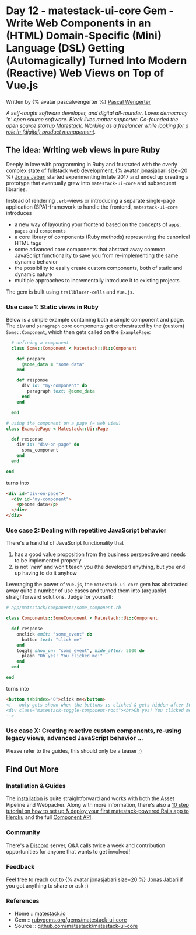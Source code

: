 # Day 12 - matestack-ui-core Gem - Write Web Components in an (HTML) Domain-Specific (Mini) Language (DSL) Getting (Automagically) Turned Into Modern (Reactive) Web Views on Top of Vue.js


Written by {% avatar pascalwengerter %} [Pascal Wengerter](https://github.com/pascalwengerter)

_A self-taught software developer, and digital all-rounder. Loves democracy 'n' open source software. Black lives matter supporter. Co-founded the open source startup [Matestack](https://matestack.io/). Working as a freelancer while [looking for a role in (digital) product management](https://pascal.rocks/about)._




## The idea: Writing web views in pure Ruby

Deeply in love with programming in Ruby and frustrated with the overly complex state of fullstack web development,
{% avatar jonasjabari size=20 %} [Jonas Jabari](https://github.com/jonasjabari)
started experimenting in late 2017 and ended up creating a prototype that eventually grew into `matestack-ui-core` and subsequent libraries.

Instead of rendering `.erb`-views or introducing a separate single-page application (SPA)-framework to handle the frontend, `matestack-ui-core` introduces
- a new way of layouting your frontend based on the concepts of `apps`, `pages` and `components`
- a core library of components (Ruby methods) representing the canonical HTML tags
- some advanced core components that abstract away common JavaScript functionality to save you from re-implementing the same dynamic behavior
- the possibility to easily create custom components, both of static and dynamic nature
- multiple approaches to incrementally introduce it to existing projects

The gem is built using `trailblazer-cells` and `Vue.js`.


### Use case 1: Static views in Ruby

Below is a simple example containing both a simple component and page. The `div` and `paragraph` core components get orchestrated by the (custom) `Some::Component`, which then gets called on the `ExamplePage`:

```ruby
  # defining a component
  class Some::Component < Matestack::Ui::Component

    def prepare
      @some_data = "some data"
    end

    def response
      div id: "my-component" do
        paragraph text: @some_data
      end
    end

  end

# using the component on a page (= web view)
class ExamplePage < Matestack::Ui::Page

  def response
    div id: "div-on-page" do
      some_component
    end
  end

end
```

turns into

```html
<div id="div-on-page">
  <div id="my-component">
    <p>some data</p>
  </div>
</div>
```



### Use case 2: Dealing with repetitive JavaScript behavior

There's a handful of JavaScript functionality that
1. has a good value proposition from the business perspective and needs to be implemented properly
2. is not '*new*' and won't teach you (the developer) anything, but you end up having to do it anyhow

Leveraging the power of `Vue.js`, the `matestack-ui-core` gem has abstracted away quite a number of use cases and turned them into (arguably) straighforward solutions. Judge for yourself:

```ruby
# app/matestack/components/some_component.rb

class Components::SomeComponent < Matestack::Ui::Component

  def response
    onclick emit: "some_event" do
      button text: "click me"
    end
    toggle show_on: "some_event", hide_after: 5000 do
      plain "Oh yes! You clicked me!"
    end
  end

end
```

turns into

```html
<button tabindex="0">click me</button>
<!-- only gets shown when the buttons is clicked & gets hidden after 5000ms
<div class="matestack-toggle-component-root"><br>Oh yes! You clicked me!</div>
-->
```


### Use case X: Creating reactive custom components, re-using legacy views, advanced JavaScript behavior ...

Please refer to the guides, this should only be a teaser ;)


## Find Out More

### Installation & Guides

The [installation](https://docs.matestack.io/docs/start/100-installation/) is quite straightforward and works with both the Asset Pipeline and Webpacker. Along with more information, there's also a [10 step tutorial on how to set up & deploy your first matestack-powered Rails app to Heroku](https://docs.matestack.io/docs/reactive_apps/1000-tutorial) and the full [Component API](https://docs.matestack.io/docs/api/README.md).

### Community

There's a [Discord](https://discord.gg/c6tQxFG) server, Q&A calls twice a week and contribution opportunities for anyone that wants to get involved!

### Feedback

Feel free to reach out to {% avatar jonasjabari size=20 %} [Jonas Jabari](mailto:jonas@matestack.io) if you got anything to share or ask :)


### References

* Home  :: [matestack.io](https://matestack.io)
* Gem   :: [rubygems.org/gems/matestack-ui-core](https://rubygems.org/gems/matestack-ui-core/)
* Source :: [github.com/matestack/matestack-ui-core](https://github.com/matestack/matestack-ui-core)
